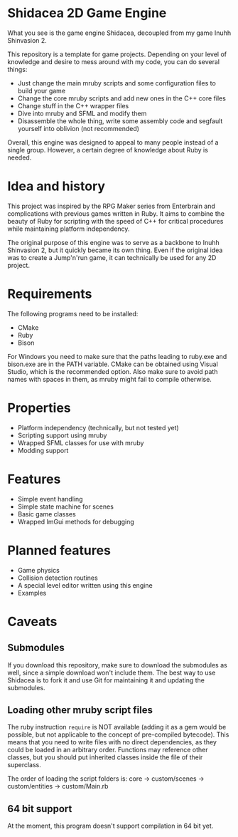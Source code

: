# Shidacea 2D Game Engine

What you see is the game engine Shidacea, decoupled from my game Inuhh Shinvasion 2.

This repository is a template for game projects. Depending on your level of knowledge and desire to mess around with my code, you can do several things:

* Just change the main mruby scripts and some configuration files to build your game
* Change the core mruby scripts and add new ones in the C++ core files
* Change stuff in the C++ wrapper files
* Dive into mruby and SFML and modify them
* Disassemble the whole thing, write some assembly code and segfault yourself into oblivion (not recommended)

Overall, this engine was designed to appeal to many people instead of a single group. 
However, a certain degree of knowledge about Ruby is needed.

# Idea and history

This project was inspired by the RPG Maker series from Enterbrain and complications with previous games written in Ruby. 
It aims to combine the beauty of Ruby for scripting with the speed of C++ for critical procedures while maintaining platform independency.

The original purpose of this engine was to serve as a backbone to Inuhh Shinvasion 2, but it quickly became its own thing.
Even if the original idea was to create a Jump'n'run game, it can technically be used for any 2D project.

# Requirements

The following programs need to be installed:

* CMake
* Ruby
* Bison

For Windows you need to make sure that the paths leading to ruby.exe and bison.exe are in the PATH variable.
CMake can be obtained using Visual Studio, which is the recommended option.
Also make sure to avoid path names with spaces in them, as mruby might fail to compile otherwise.

# Properties

* Platform independency (technically, but not tested yet)
* Scripting support using mruby
* Wrapped SFML classes for use with mruby
* Modding support

# Features

* Simple event handling
* Simple state machine for scenes
* Basic game classes
* Wrapped ImGui methods for debugging

# Planned features

* Game physics
* Collision detection routines
* A special level editor written using this engine
* Examples

# Caveats

## Submodules

If you download this repository, make sure to download the submodules as well, since a simple download won't include them.
The best way to use Shidacea is to fork it and use Git for maintaining it and updating the submodules.

## Loading other mruby script files

The ruby instruction `require` is NOT available (adding it as a gem would be possible, but not applicable to the concept of pre-compiled bytecode).
This means that you need to write files with no direct dependencies, as they could be loaded in an arbitrary order.
Functions may reference other classes, but you should put inherited classes inside the file of their superclass.

The order of loading the script folders is: core -> custom/scenes -> custom/entities -> custom/Main.rb

## 64 bit support

At the moment, this program doesn't support compilation in 64 bit yet.